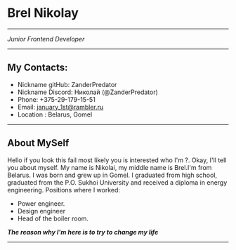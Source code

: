 # Brel Nikolay

---
*Junior Frontend Developer*

---

## My Contacts: 

+ Nickname gitHub: ZanderPredator
+ Nickname Discord: Николай (@ZanderPredator)
+ Phone: +375-29-179-15-51 
+ Email: january_1st@rambler.ru
+ Location : Belarus, Gomel

---

## About MySelf

Hello if you look this fail most likely you is interested who I'm ?. Okay, I'll tell you about myself.
My name is Nikolai, my middle name is Brel.I'm from Belarus. I was born and grew up in Gomel. I graduated from high school, graduated from the P.O. Sukhoi University and received a diploma in energy engineering.
Positions where I worked:
* Power engineer. 
* Design engineer 
* Head of the boiler room.
  
___The reason why I'm here is to try to change my life___
___